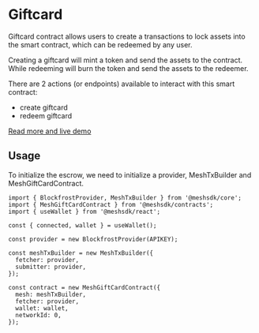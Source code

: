 # Giftcard

Giftcard contract allows users to create a transactions to lock assets into the smart contract, which can be redeemed by any user.


Creating a giftcard will mint a token and send the assets to the contract. While redeeming will burn the token and send the assets to the redeemer.

There are 2 actions (or endpoints) available to interact with this smart contract:

- create giftcard
- redeem giftcard

[Read more and live demo](https://meshjs.dev/smart-contracts/giftcard)

## Usage

To initialize the escrow, we need to initialize a provider, MeshTxBuilder and MeshGiftCardContract.

```
import { BlockfrostProvider, MeshTxBuilder } from '@meshsdk/core';
import { MeshGiftCardContract } from '@meshsdk/contracts';
import { useWallet } from '@meshsdk/react';

const { connected, wallet } = useWallet();

const provider = new BlockfrostProvider(APIKEY);

const meshTxBuilder = new MeshTxBuilder({
  fetcher: provider,
  submitter: provider,
});

const contract = new MeshGiftCardContract({
  mesh: meshTxBuilder,
  fetcher: provider,
  wallet: wallet,
  networkId: 0,
});
```